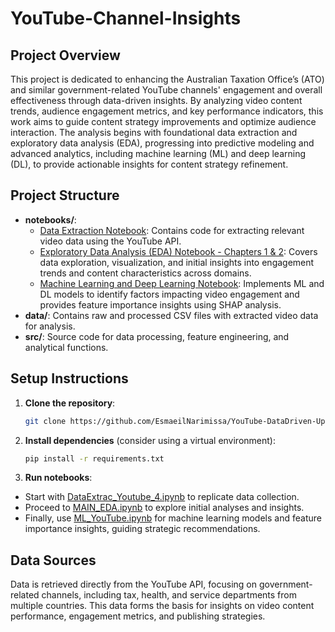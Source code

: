 # YouTube-Channel-Insights

## Project Overview
This project is dedicated to enhancing the Australian Taxation Office’s (ATO) and similar government-related YouTube channels' engagement and overall effectiveness through data-driven insights. By analyzing video content trends, audience engagement metrics, and key performance indicators, this work aims to guide content strategy improvements and optimize audience interaction. The analysis begins with foundational data extraction and exploratory data analysis (EDA), progressing into predictive modeling and advanced analytics, including machine learning (ML) and deep learning (DL), to provide actionable insights for content strategy refinement.

## Project Structure

- **notebooks/**: 
  - [Data Extraction Notebook](https://github.com/EsmaeilNarimissa/YouTube-DataDriven-Upgrade/blob/main/DataExtrac_Youtube_4.ipynb): Contains code for extracting relevant video data using the YouTube API.
  - [Exploratory Data Analysis (EDA) Notebook - Chapters 1 & 2](https://github.com/EsmaeilNarimissa/YouTube-DataDriven-Upgrade/blob/main/MAIN_EDA.ipynb): Covers data exploration, visualization, and initial insights into engagement trends and content characteristics across domains.
  - [Machine Learning and Deep Learning Notebook](https://github.com/EsmaeilNarimissa/YouTube-DataDriven-Upgrade/blob/main/ML_YouTube.ipynb): Implements ML and DL models to identify factors impacting video engagement and provides feature importance insights using SHAP analysis.
- **data/**: Contains raw and processed CSV files with extracted video data for analysis.
- **src/**: Source code for data processing, feature engineering, and analytical functions.

## Setup Instructions

1. **Clone the repository**:
   ```bash
   git clone https://github.com/EsmaeilNarimissa/YouTube-DataDriven-Upgrade.git
   ```
2. **Install dependencies** (consider using a virtual environment):
   ```bash
   pip install -r requirements.txt
   ```
3. **Run notebooks**:
- Start with [DataExtrac_Youtube_4.ipynb](https://github.com/EsmaeilNarimissa/YouTube-DataDriven-Upgrade/blob/main/DataExtrac_Youtube_4.ipynb) to replicate data collection.
- Proceed to [MAIN_EDA.ipynb](https://github.com/EsmaeilNarimissa/YouTube-DataDriven-Upgrade/blob/main/MAIN_EDA.ipynb) to explore initial analyses and insights.
- Finally, use [ML_YouTube.ipynb](https://github.com/EsmaeilNarimissa/YouTube-DataDriven-Upgrade/blob/main/ML_YouTube.ipynb) for machine learning models and feature importance insights, guiding strategic recommendations.


## Data Sources
Data is retrieved directly from the YouTube API, focusing on government-related channels, including tax, health, and service departments from multiple countries. This data forms the basis for insights on video content performance, engagement metrics, and publishing strategies.

